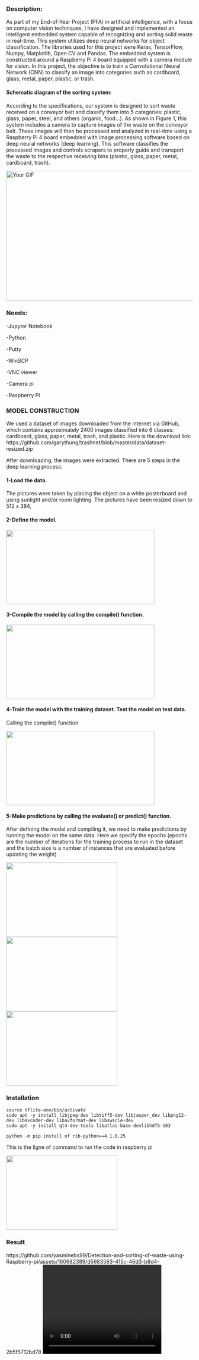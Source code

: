 <h3>Description:</h3>
<p>As part of my End-of-Year Project (PFA) in artificial intelligence, with a focus on computer vision techniques, I have designed and implemented an intelligent embedded system capable of recognizing and sorting solid waste in real-time. This system utilizes deep neural networks for object classification. The libraries used for this project were Keras, TensorFlow, Numpy, Matplotlib, Open CV and Pandas. The embedded system is constructed around a Raspberry Pi 4 board equipped with a camera module for vision.
In this project, the objective is to train a Convolutional Neural Network (CNN) to classify an image into categories such as cardboard, glass, metal, paper, plastic, or trash.</p>
<h4>Schematic diagram of the sorting system:</h4>
<p>According to the specifications, our system is designed to sort waste received on a conveyor belt and classify them into 5 categories: plastic, glass, paper, steel, and others (organic, food...). As shown in Figure 1, this system includes a camera to capture images of the waste on the conveyor belt. These images will then be processed and analyzed in real-time using a Raspberry Pi 4 board embedded with image processing software based on deep neural networks (deep learning). 
This software classifies the processed images and controls scrapers to properly guide and transport the waste to the respective receiving bins (plastic, glass, paper, metal, cardboard, trash).</p>
<img src="https://github.com/yasminebs99/Detection-and-sorting-of-waste-using-Raspberry-pi/assets/160682389/1b39ce25-42f3-4b1c-8b97-27e9fad32f66" alt="Your GIF" width="900" height="350">
<h3>Needs:</h3>
<p> -Jupyter Notebook</p>
<p> -Python</p>
<p> -Putty</p>
<p> -WinSCP</p>
<p> -VNC viewer</p>
<p> -Camera pi</p>
<p> -Raspberry Pi</p>
<h3>MODEL CONSTRUCTION</h3>
<p> We used a dataset of images downloaded from the internet via GitHub, which contains approximately 2400 images classified into 6 classes: cardboard, glass, paper, metal, trash, and plastic.
Here is the download link: https://github.com/garythung/trashnet/blob/master/data/dataset-resized.zip </p>
After downloading, the images were extracted. There are 5 steps in the deep learning process:
<h4>1-Load the data.</h4>
The pictures were taken by placing the object on a white posterboard and using sunlight and/or room lighting. The pictures have been resized down to 512 x 384,
<h4>2-Define the model.</h4>
<img src="https://github.com/yasminebs99/Detection-and-sorting-of-waste-using-Raspberry-pi/assets/160682389/48cf6916-a12a-40d7-a98d-2006e0d65e9b" width="400" height="200">
<h4>3-Compile the model by calling the compile() function.</h4>
<img src="https://github.com/yasminebs99/Detection-and-sorting-of-waste-using-Raspberry-pi/assets/160682389/28957869-0bdd-4e7f-ac9e-e9a49e3c4a05" width="400" height="200">
<h4>4-Train the model with the training dataset. Test the model on test data.</h4>
<p>Calling the compile() function</p>
<img src="https://github.com/yasminebs99/Detection-and-sorting-of-waste-using-Raspberry-pi/assets/160682389/322d43d9-1a9e-4a25-b9f7-e3ada9e68064" width="400" height="200">
<h4>5-Make predictions by calling the evaluate() or predict() function.</h4>
<p>After defining the model and compiling it, we need to make predictions by running the model on the same data. Here we specify the epochs (epochs are the number of iterations for the training process to run in the dataset and the batch size is a number of instances that are evaluated before updating the weight)</p>
<img src="https://github.com/yasminebs99/Detection-and-sorting-of-waste-using-Raspberry-pi/assets/160682389/d34af6b7-a8e1-4e52-91aa-3fd3d05d2a85" width="300" height="200">
<img src="https://github.com/yasminebs99/Detection-and-sorting-of-waste-using-Raspberry-pi/assets/160682389/cbc3b9bf-44f6-4aa0-bcfb-23b9c889f9b9" width="300" height="200">
<img src="https://github.com/yasminebs99/Detection-and-sorting-of-waste-using-Raspberry-pi/assets/160682389/9354fef2-d7e5-4816-a142-bca97f5fb200" width="300" height="200">
<h3>Installation</h3>
    
    source tflite-env/bin/activate 
    sudo apt -y install libjpeg-dev libtiff5-dev libjasper_dev libpng12-dev libavcoder-dev libavformat-dev libswscle-dev
    sudo apt -y install qt4-dev-tools libatlas-base-devlibhdf5-103
    
    python -m pip install of rib-python==4.1.0.25
<p>This is the ligne of command to run the code in raspberry pi</p>
<img src="https://github.com/yasminebs99/Detection-and-sorting-of-waste-using-Raspberry-pi/assets/160682389/e4360a88-4ebf-4187-bd2a-bc9bdc9fb263" width="300" height="200">
<h3>Result</h3>
https://github.com/yasminebs99/Detection-and-sorting-of-waste-using-Raspberry-pi/assets/160682389/d5683583-415c-46d3-b8d4-2b5f5712bd78
<video width="320" height="240" controls>
  <source src="https://github.com/yasminebs99/Detection-and-sorting-of-waste-using-Raspberry-pi/assets/160682389/d5683583-415c-46d3-b8d4-2b5f5712bd78" type="video/mp4">
</video>
